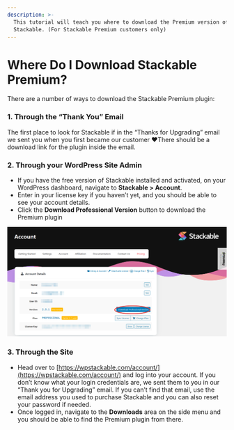 ```yaml
---
description: >-
  This tutorial will teach you where to download the Premium version of
  Stackable. (For Stackable Premium customers only)
---
```


# Where Do I Download Stackable Premium?

There are a number of ways to download the Stackable Premium plugin:

### 1. **Through the “Thank You” Email**

The first place to look for Stackable if in the “Thanks for Upgrading” email we sent you when you first became our customer ❤️There should be a download link for the plugin inside the email.

### **2. Through your WordPress Site Admin**

*  If you have the free version of Stackable installed and activated, on your WordPress dashboard, navigate to **Stackable &gt; Account**.
* Enter in your license key if you haven’t yet, and you should be able to see your account details.
* Click the **Download Professional Version** button to download the Premium plugin

![](../../.gitbook/assets/firefox_ukdq6oiqt1.png)

### **3. Through the Site**

* Head over to [https://wpstackable.com/account/](https://wpstackable.com/account/) and log into your account. If you don’t know what your login credentials are, we sent them to you in our “Thank you for Upgrading” email. If you can’t find that email, use the email address you used to purchase Stackable and you can also reset your password if needed.
* Once logged in, navigate to the **Downloads** area on the side menu and you should be able to find the Premium plugin from there.



